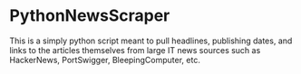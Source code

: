 # PythonNewsScraper

This is a simply python script meant to pull headlines, publishing dates, and links to the articles themselves from large IT news sources such as HackerNews, PortSwigger, BleepingComputer, etc.
